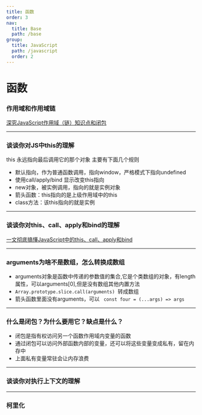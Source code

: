```yaml
---
title: 函数
order: 3
nav:
  title: Base
  path: /base
group:
  title: JavaScript
  path: /javascript
  order: 2
---
```


# 函数

### 作用域和作用域链
[深究JavaScript作用域（链）知识点和闭包](https://juejin.im/post/6844904126216830984)

---

### 谈谈你对JS中this的理解
this 永远指向最后调用它的那个对象
主要有下面几个规则
- 默认指向，作为普通函数调用，指向window，严格模式下指向undefined
- 使用call/apply/bind 显示改变this指向
- new对象，被实例调用，指向的就是实例对象
- 箭头函数：this指向的是上级作用域中的this
- class方法：该this指向的就是实例

---

### 谈谈你对this、call、apply和bind的理解
[一文彻底搞懂JavaScript中的this、call、apply和bind](https://juejin.im/post/6844904009308831751)

---

### arguments为啥不是数组，怎么转换成数组

- arguments对象是函数中传递的参数值的集合,它是个类数组的对象，有length属性，可以arguments[0],但是没有数组其他内置方法
- `Array.prototype.slice.call(arguments)`   转成数组
- 箭头函数里面没有arguments，可以 ` const four = (...args) => args` 

---

### 什么是闭包？为什么要用它？缺点是什么？

- 闭包是指有权访问另一个函数作用域内变量的函数
- 通过闭包可以访问外部函数内部的变量，还可以将这些变量变成私有，留在内存中
- 上面私有变量常驻会让内存浪费
  
---

### 谈谈你对执行上下文的理解

---

### 柯里化


